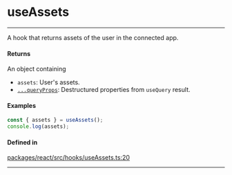 # useAssets
---

A hook that returns assets of the user in the connected app.

#### Returns

An object containing
- `assets`: User's assets.
- [`...queryProps`](https://tanstack.com/query/latest/docs/framework/react/reference/useQuery): Destructured properties from `useQuery` result.

#### Examples

```ts
const { assets } = useAssets();
console.log(assets);
```

#### Defined in

[packages/react/src/hooks/useAssets.ts:20](https://github.com/LeoCourbassier/fuel-connectors/blob/f33236b78c83c4d8956637865372a08961d56b69/packages/react/src/hooks/useAssets.ts#L20)

___
